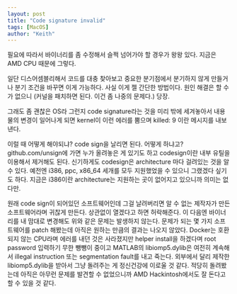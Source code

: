 ```yaml
---
layout: post
title: "Code signature invalid"
tags: [MacOS]
author: "Keith"
---
```


필요에 따라서 바이너리를 좀 수정해서 슬쩍 넘어가야 할 경우가 왕왕 있다. 지금은 AMD CPU 때문에 그렇다.

일단 디스어셈블리해서 코드를 대충 찾아보고 중요한 분기점에서 분기하지 않게 만들거나 분기 조건을 바꾸면 이게 가능하다. 사실 이게 젤 간단한 방법이다. 원인 해결은 할 수가 없으니 (커널을 패치하면 된다. 이건 좀 나중의 문제다.) 당장.

그래도 좀 괜찮은 OS라 그런지 code signature라는 것을 미리 밖에 세겨놓아서 내용물의 변경이 일어나게 되면 kernel이 이런 에러를 뿜으며 killed: 9 이란 메시지를 내보낸다. 

이럴 때 어떻게 해야되냐? code sign을 날리면 된다. 어떻게 하냐고? github.com/unsign에 가면 누가 올려놓은 게 있기도 하고 codesign이란 내부 유틸을 이용해서 제거해도 된다. 신기하게도 codesign은 architecture 마다 걸려있는 것을 알 수 있다. 예전엔 i386, ppc, x86_64 세개를 모두 지원했었을 수 있으니 그랬겠다 싶기도 하다. 지금은 i386이란 architecture는 지원하는 곳이 없어지고 있으니까 의미는 없다만.

원래 code sign이 되어있던 소프트웨어인데 그걸 날려버리면 알 수 없는 제작자가 만든 소프트웨어라며 귀찮게 만든다. 상관없이 열겠다고 하면 허락해준다. 이 다음엔 바이너리를 내 맘대로 변경해도 위와 같은 문제는 발생하지 않는다. 문제가 되는 몇 가지 소프트웨어를 patch 해봤는데 아직은 원하는 만큼의 결과는 나오지 않았다. Docker는 호환되지 않는 CPU라며 에러를 내던 것은 사라졌지만 helper install을 하겠다며 root password 입력하기 무한 뺑뺑이 중이고 MATLAB의 libiomp5.dylib은 여전히 계속해서 illegal instruction 또는 segmentation fault를 내고 죽는다. 외부에서 달리 제작한 libiomp5.dylib을 받아서 그냥 돌려주는 게 정신건강에 이로울 것 같다. 적당히 돌려봤는데 아직은 아무런 문제를 발견할 수 없었으니까 AMD Hackintosh에서도 잘 돈다고 할 수 있을 것 같다. 

